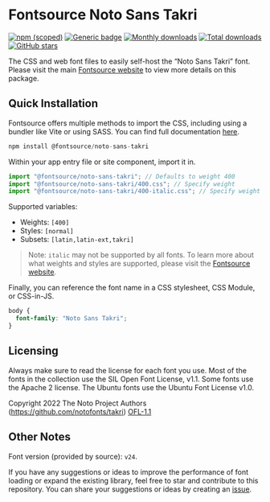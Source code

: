 # Fontsource Noto Sans Takri

[![npm (scoped)](https://img.shields.io/npm/v/@fontsource/noto-sans-takri?color=brightgreen)](https://www.npmjs.com/package/@fontsource/noto-sans-takri) [![Generic badge](https://img.shields.io/badge/fontsource-passing-brightgreen)](https://github.com/fontsource/fontsource) [![Monthly downloads](https://badgen.net/npm/dm/@fontsource/noto-sans-takri)](https://github.com/fontsource/fontsource) [![Total downloads](https://badgen.net/npm/dt/@fontsource/noto-sans-takri)](https://github.com/fontsource/fontsource) [![GitHub stars](https://img.shields.io/github/stars/fontsource/fontsource.svg?style=social&label=Star)](https://github.com/fontsource/fontsource/stargazers)

The CSS and web font files to easily self-host the “Noto Sans Takri” font. Please visit the main [Fontsource website](https://fontsource.org/fonts/noto-sans-takri) to view more details on this package.

## Quick Installation

Fontsource offers multiple methods to import the CSS, including using a bundler like Vite or using SASS. You can find full documentation [here](https://fontsource.org/docs/getting-started/introduction).

```javascript
npm install @fontsource/noto-sans-takri
```

Within your app entry file or site component, import it in.

```javascript
import "@fontsource/noto-sans-takri"; // Defaults to weight 400
import "@fontsource/noto-sans-takri/400.css"; // Specify weight
import "@fontsource/noto-sans-takri/400-italic.css"; // Specify weight and style
```

Supported variables:
- Weights: `[400]`
- Styles: `[normal]`
- Subsets: `[latin,latin-ext,takri]`

> Note: `italic` may not be supported by all fonts. To learn more about what weights and styles are supported, please visit the [Fontsource website](https://fontsource.org/fonts/noto-sans-takri).

Finally, you can reference the font name in a CSS stylesheet, CSS Module, or CSS-in-JS.

```css
body {
  font-family: "Noto Sans Takri";
}
```

## Licensing
Always make sure to read the license for each font you use. Most of the fonts in the collection use the SIL Open Font License, v1.1. Some fonts use the Apache 2 license. The Ubuntu fonts use the Ubuntu Font License v1.0.

Copyright 2022 The Noto Project Authors (https://github.com/notofonts/takri)
[OFL-1.1](https://openfontlicense.org)

## Other Notes
Font version (provided by source): `v24`.

If you have any suggestions or ideas to improve the performance of font loading or expand the existing library, feel free to star and contribute to this repository. You can share your suggestions or ideas by creating an [issue](https://github.com/fontsource/fontsource/issues).